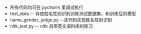 * 所有代码均可在 pycharm 里调试执行
* test_data -- 存放姓名性别识别训练测试数据集，和训练后的模型
* name_gender_judge.py  --该代码实现姓名性别识别
* nltk_test.py  -- nltk 自带英文语料库的练习 
